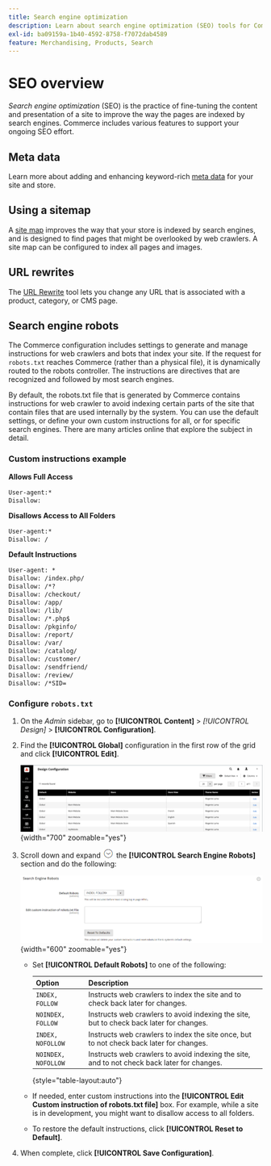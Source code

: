 ```yaml
---
title: Search engine optimization
description: Learn about search engine optimization (SEO) tools for Commerce sites and best practices for optimal SEO.
exl-id: ba09159a-1b40-4592-8758-f7072dab4589
feature: Merchandising, Products, Search
---
```

# SEO overview

_Search engine optimization_ (SEO) is the practice of fine-tuning the content and presentation of a site to improve the way the pages are indexed by search engines. Commerce includes various features to support your ongoing SEO effort.

## Meta data

Learn more about adding and enhancing keyword-rich [meta data](meta-data.md) for your site and store.

## Using a sitemap

A [site map](sitemap-xml.md) improves the way that your store is indexed by search engines, and is designed to find pages that might be overlooked by web crawlers. A site map can be configured to index all pages and images.

## URL rewrites

The [URL Rewrite](url-rewrite.md) tool lets you change any URL that is associated with a product, category, or CMS page.

## Search engine robots

The Commerce configuration includes settings to generate and manage instructions for web crawlers and bots that index your site. If the request for `robots.txt` reaches Commerce (rather than a physical file), it is dynamically routed to the robots controller. The instructions are directives that are recognized and followed by most search engines.

By default, the robots.txt file that is generated by Commerce contains instructions for web crawler to avoid indexing certain parts of the site that contain files that are used internally by the system. You can use the default settings, or define your own custom instructions for all, or for specific search engines. There are many articles online that explore the subject in detail.

### Custom instructions example

**Allows Full Access**

    User-agent:*
    Disallow:

**Disallows Access to All Folders**

    User-agent:*
    Disallow: /

**Default Instructions**

    User-agent: *
    Disallow: /index.php/
    Disallow: /*?
    Disallow: /checkout/
    Disallow: /app/
    Disallow: /lib/
    Disallow: /*.php$
    Disallow: /pkginfo/
    Disallow: /report/
    Disallow: /var/
    Disallow: /catalog/
    Disallow: /customer/
    Disallow: /sendfriend/
    Disallow: /review/
    Disallow: /*SID=

### Configure `robots.txt`

1. On the _Admin_ sidebar, go to **[!UICONTROL Content]** > _[!UICONTROL Design]_ > **[!UICONTROL Configuration]**.

1. Find the **[!UICONTROL Global]** configuration in the first row of the grid and click **[!UICONTROL Edit]**.

   ![Global design configuration](./assets/design-configuration-grid.png){width="700" zoomable="yes"}

1. Scroll down and expand ![Expansion selector](../assets/icon-display-expand.png) the **[!UICONTROL Search Engine Robots]** section and do the following:

    ![Design configuration - search engine robots](./assets/design-configuration-search-engine-robots.png){width="600" zoomable="yes"}

    - Set **[!UICONTROL Default Robots]** to one of the following:

      |Option| Description|
      |------|------------|
      |`INDEX, FOLLOW`|Instructs web crawlers to index the site and to check back later for changes.|
      |`NOINDEX, FOLLOW`|Instructs web crawlers to avoid indexing the site, but to check back later for changes.|
      |`INDEX, NOFOLLOW`|Instructs web crawlers to index the site once, but to not check back later for changes.|
      |`NOINDEX, NOFOLLOW`|Instructs web crawlers to avoid indexing the site, and to not check back later for changes.|

      {style="table-layout:auto"}

    - If needed, enter custom instructions into the **[!UICONTROL Edit Custom instruction of robots.txt file]** box. For example, while a site is in development, you might want to disallow access to all folders.

    - To restore the default instructions, click **[!UICONTROL Reset to Default]**.

1. When complete, click **[!UICONTROL Save Configuration]**.
